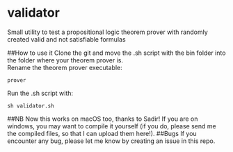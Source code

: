 # validator
Small utility to test a propositional logic theorem prover with randomly created valid and not satisfiable formulas 

##How to use it
Clone the git and move the .sh script with the bin folder into the folder where your theorem prover is.  
Rename the theorem prover executable: 
    
    prover
    
Run the .sh script with: 

    sh validator.sh
    
##NB
Now this works on macOS too, thanks to Sadir!
If you are on windows, you may want to compile it yourself (if you do, please send me the compiled files, so that I can upload them here!).
##Bugs
If you encounter any bug, please let me know by creating an issue in this repo.
    
    
